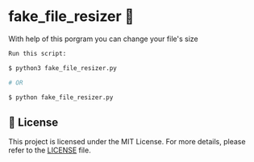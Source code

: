 # fake_file_resizer 📏

With help of this porgram you can change your file's size

```bash
Run this script:

$ python3 fake_file_resizer.py

# OR

$ python fake_file_resizer.py

```

## :memo: License ##

This project is licensed under the MIT License. For more details, please refer to the [LICENSE](LICENSE.md) file.
